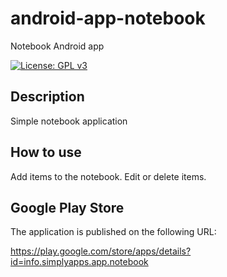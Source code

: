 # android-app-notebook

Notebook Android app

[![License: GPL v3](https://img.shields.io/badge/License-GPLv3-blue.svg)](https://www.gnu.org/licenses/gpl-3.0)

## Description

Simple notebook application

## How to use

Add items to the notebook.
Edit or delete items.

## Google Play Store

The application is published on the following URL:

https://play.google.com/store/apps/details?id=info.simplyapps.app.notebook
